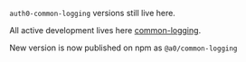 
`auth0-common-logging` versions still live here. 

All active development lives here [common-logging](https://github.com/auth0/common-logging).

New version is now published on npm as `@a0/common-logging`
